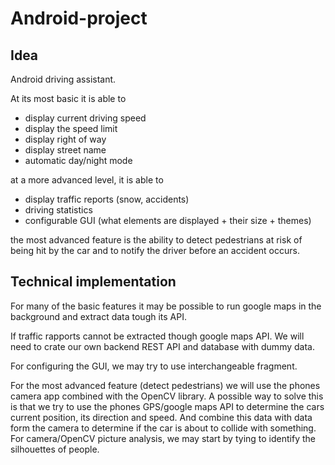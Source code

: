 ﻿# Android-project

## Idea
Android driving assistant. 

At its most basic it is able to 
*	display current driving speed
*	display the speed limit
*	display right of way
*	display street name
*	automatic day/night mode


at a more advanced level, it is able to
*	display traffic reports (snow, accidents)
*	driving statistics
*	configurable GUI (what elements are displayed + their size + themes)


the most advanced feature is the ability to detect pedestrians at risk of being hit by the car and to notify the driver before an accident occurs.
 

## Technical implementation 
For many of the basic features it may be possible to run google maps in the background and extract data tough its API. 

If traffic rapports cannot be extracted though google maps API. We will need to crate our own backend REST API and database with dummy data. 

For configuring the GUI, we may try to use interchangeable fragment. 

For the most advanced feature (detect pedestrians) we will use the phones camera app combined with the OpenCV library. A possible way to solve this is that we try to use the phones GPS/google maps API to determine the cars current position, its direction and speed. And combine this data with data form the camera to determine if the car is about to collide with something. For camera/OpenCV picture analysis, we may start by tying to identify the silhouettes of people. 
